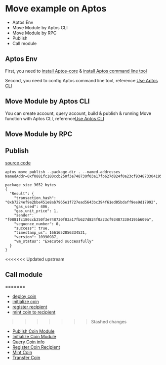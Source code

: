 # Move example on Aptos

* Aptos Env
* Move Module by Aptos CLI
* Move Module by RPC
* Publish
* Call module

## Aptos Env

First, you need to [install Aptos-core](https://aptos.dev/guides/getting-started) & [install Aptos command line tool](https://aptos.dev/cli-tools/aptos-cli-tool/install-aptos-cli)

Second, you need to config Aptos command line tool, reference [Use Aptos CLI](https://aptos.dev/cli-tools/aptos-cli-tool/use-aptos-cli)

## Move Module by Aptos CLI

You can create account, query account, build & publish & running Move function with Aptos CLI, reference[Use Aptos CLI](https://aptos.dev/cli-tools/aptos-cli-tool/use-aptos-cli)

## Move Module by RPC

## Publish

[source code](https://github.com/motoko9/aptos-program-library/tree/master/token/contract)

```
aptos move publish --package-dir . --named-addresses NamedAddr=0xf0881fc180ccb250f3e748730f03a17fb627d824f0a23cf934873304195b609a
```

```
package size 3652 bytes
{
  "Result": {
    "transaction_hash": "0xb7224ef9e2bbe451e8ab7965e1f727ead5643bc394f61ed05bdaff9ee9d17992",
    "gas_used": 406,
    "gas_unit_price": 1,
    "sender": "f0881fc180ccb250f3e748730f03a17fb627d824f0a23cf934873304195b609a",
    "sequence_number": 0,
    "success": true,
    "timestamp_us": 1661652056334521,
    "version": 10990987,
    "vm_status": "Executed successfully"
  }
}
```

<<<<<<< Updated upstream
## Call module
=======
* [deploy coin](../../coin-example/coin_publish_test.go)
* [initialize coin](../../coin-example/coin_initialize_test.go)
* [register recipient](../../coin-example/register_recipient_test.go)
* [mint coin to recipient](../../coin-example/mint_test.go)
>>>>>>> Stashed changes

* [Publish Coin Module](./coin_module_publish_test.go)
* [Initialize Coin Module](./coin_initialize_test.go)
* [Query Coin info](./coin_info_test.go)
* [Register Coin Recipient](./register_recipient_test.go)
* [Mint Coin](./coin_mint_test.go)
* [Transfer Coin](./coin_transfer_test.go)

